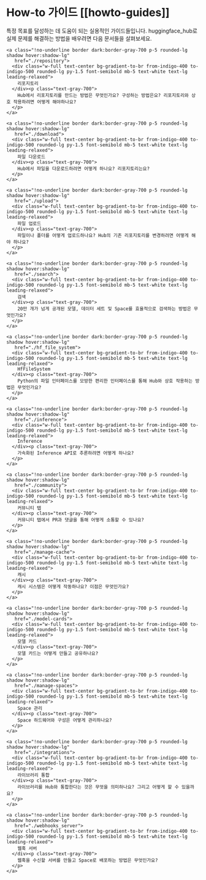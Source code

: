 <!--⚠️ Note that this file is in Markdown but contains specific syntax for our doc-builder (similar to MDX) that may not be
rendered properly in your Markdown viewer.
-->

# How-to 가이드 [[howto-guides]]

특정 목표를 달성하는 데 도움이 되는 실용적인 가이드들입니다. huggingface_hub로 실제 문제를 해결하는 방법을 배우려면 다음 문서들을 살펴보세요.

<div class="mt-10">
  <div class="w-full flex flex-col space-y-4 md:space-y-0 md:grid md:grid-cols-3 md:gap-y-4 md:gap-x-5">

    <a class="!no-underline border dark:border-gray-700 p-5 rounded-lg shadow hover:shadow-lg"
       href="./repository">
      <div class="w-full text-center bg-gradient-to-br from-indigo-400 to-indigo-500 rounded-lg py-1.5 font-semibold mb-5 text-white text-lg leading-relaxed">
        리포지토리
      </div><p class="text-gray-700">
        Hub에서 리포지토리를 만드는 방법은 무엇인가요? 구성하는 방법은요? 리포지토리와 상호 작용하려면 어떻게 해야하나요?
      </p>
    </a>

    <a class="!no-underline border dark:border-gray-700 p-5 rounded-lg shadow hover:shadow-lg"
       href="./download">
      <div class="w-full text-center bg-gradient-to-br from-indigo-400 to-indigo-500 rounded-lg py-1.5 font-semibold mb-5 text-white text-lg leading-relaxed">
        파일 다운로드
      </div><p class="text-gray-700">
        Hub에서 파일을 다운로드하려면 어떻게 하나요? 리포지토리는요?
      </p>
    </a>

    <a class="!no-underline border dark:border-gray-700 p-5 rounded-lg shadow hover:shadow-lg"
       href="./upload">
      <div class="w-full text-center bg-gradient-to-br from-indigo-400 to-indigo-500 rounded-lg py-1.5 font-semibold mb-5 text-white text-lg leading-relaxed">
        파일 업로드
      </div><p class="text-gray-700">
        파일이나 폴더를 어떻게 업로드하나요? Hub의 기존 리포지토리를 변경하려면 어떻게 해야 하나요?
      </p>
    </a>

    <a class="!no-underline border dark:border-gray-700 p-5 rounded-lg shadow hover:shadow-lg"
       href="./search">
      <div class="w-full text-center bg-gradient-to-br from-indigo-400 to-indigo-500 rounded-lg py-1.5 font-semibold mb-5 text-white text-lg leading-relaxed">
        검색
      </div><p class="text-gray-700">
        20만 개가 넘게 공개된 모델, 데이터 세트 및 Space를 효율적으로 검색하는 방법은 무엇인가요?
      </p>
    </a>

    <a class="!no-underline border dark:border-gray-700 p-5 rounded-lg shadow hover:shadow-lg"
       href="./hf_file_system">
      <div class="w-full text-center bg-gradient-to-br from-indigo-400 to-indigo-500 rounded-lg py-1.5 font-semibold mb-5 text-white text-lg leading-relaxed">
        HfFileSystem
      </div><p class="text-gray-700">
        Python의 파일 인터페이스를 모방한 편리한 인터페이스를 통해 Hub와 상호 작용하는 방법은 무엇인가요?
      </p>
    </a>

    <a class="!no-underline border dark:border-gray-700 p-5 rounded-lg shadow hover:shadow-lg"
       href="./inference">
      <div class="w-full text-center bg-gradient-to-br from-indigo-400 to-indigo-500 rounded-lg py-1.5 font-semibold mb-5 text-white text-lg leading-relaxed">
        Inference
      </div><p class="text-gray-700">
        가속화된 Inference API로 추론하려면 어떻게 하나요?
      </p>
    </a>

    <a class="!no-underline border dark:border-gray-700 p-5 rounded-lg shadow hover:shadow-lg"
       href="./community">
      <div class="w-full text-center bg-gradient-to-br from-indigo-400 to-indigo-500 rounded-lg py-1.5 font-semibold mb-5 text-white text-lg leading-relaxed">
        커뮤니티 탭
      </div><p class="text-gray-700">
        커뮤니티 탭에서 PR과 댓글을 통해 어떻게 소통할 수 있나요?
      </p>
    </a>

    <a class="!no-underline border dark:border-gray-700 p-5 rounded-lg shadow hover:shadow-lg"
       href="./manage-cache">
      <div class="w-full text-center bg-gradient-to-br from-indigo-400 to-indigo-500 rounded-lg py-1.5 font-semibold mb-5 text-white text-lg leading-relaxed">
        캐시
      </div><p class="text-gray-700">
        캐시 시스템은 어떻게 작동하나요? 이점은 무엇인가요?
      </p>
    </a>

    <a class="!no-underline border dark:border-gray-700 p-5 rounded-lg shadow hover:shadow-lg"
       href="./model-cards">
      <div class="w-full text-center bg-gradient-to-br from-indigo-400 to-indigo-500 rounded-lg py-1.5 font-semibold mb-5 text-white text-lg leading-relaxed">
        모델 카드
      </div><p class="text-gray-700">
        모델 카드는 어떻게 만들고 공유하나요?
      </p>
    </a>

    <a class="!no-underline border dark:border-gray-700 p-5 rounded-lg shadow hover:shadow-lg"
       href="./manage-spaces">
      <div class="w-full text-center bg-gradient-to-br from-indigo-400 to-indigo-500 rounded-lg py-1.5 font-semibold mb-5 text-white text-lg leading-relaxed">
        Space 관리
      </div><p class="text-gray-700">
        Space 하드웨어와 구성은 어떻게 관리하나요?
      </p>
    </a>

    <a class="!no-underline border dark:border-gray-700 p-5 rounded-lg shadow hover:shadow-lg"
       href="./integrations">
      <div class="w-full text-center bg-gradient-to-br from-indigo-400 to-indigo-500 rounded-lg py-1.5 font-semibold mb-5 text-white text-lg leading-relaxed">
        라이브러리 통합
      </div><p class="text-gray-700">
        라이브러리를 Hub와 통합한다는 것은 무엇을 의미하나요? 그리고 어떻게 할 수 있을까요?
      </p>
    </a>

    <a class="!no-underline border dark:border-gray-700 p-5 rounded-lg shadow hover:shadow-lg"
       href="./webhooks_server">
      <div class="w-full text-center bg-gradient-to-br from-indigo-400 to-indigo-500 rounded-lg py-1.5 font-semibold mb-5 text-white text-lg leading-relaxed">
        웹훅 서버
      </div><p class="text-gray-700">
        웹훅을 수신할 서버를 만들고 Space로 배포하는 방법은 무엇인가요?
      </p>
    </a>

  </div>
</div>
